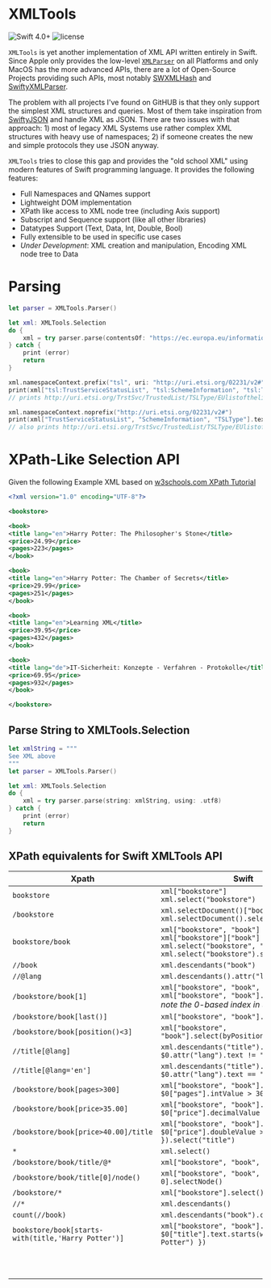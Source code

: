 # XMLTools

![Swift 4.0+](https://img.shields.io/badge/Swift-4.0+-orange.svg)
![license](https://img.shields.io/github/license/mashape/apistatus.svg)

```XMLTools``` is yet another implementation of XML API written entirely in Swift. Since Apple only provides the low-level [```XMLParser```](https://developer.apple.com/documentation/foundation/xmlparser)
on all Platforms and only MacOS has the more advanced APIs, there are a lot of Open-Source Projects providing such APIs, most notably [SWXMLHash](https://github.com/drmohundro/SWXMLHash) and [SwiftyXMLParser](https://github.com/yahoojapan/SwiftyXMLParser).

The problem with all projects I've found on GitHUB is that they only support the simplest XML structures and queries. Most of them take inspiration from [SwiftyJSON](https://github.com/SwiftyJSON/SwiftyJSON) and handle XML as JSON. There are two issues with that approach: 1) most of legacy XML Systems use rather complex XML structures with heavy use of namespaces; 2) if someone creates the new and simple protocols they use JSON anyway.

```XMLTools``` tries to close this gap and provides the "old school XML" using modern features of Swift programming language. It provides the following features:

* Full Namespaces and QNames support
* Lightweight DOM implementation
* XPath like access to XML node tree (including Axis support)
* Subscript and Sequence support (like all other libraries)
* Datatypes Support (Text, Data, Int, Double, Bool)
* Fully extensible to be used in specific use cases
* _Under Development_: XML creation and manipulation, Encoding XML node tree to Data

# Parsing
```swift
let parser = XMLTools.Parser()

let xml: XMLTools.Selection
do {
    xml = try parser.parse(contentsOf: "https://ec.europa.eu/information_society/policy/esignature/trusted-list/tl-mp.xml")
} catch {
    print (error)
    return
}

xml.namespaceContext.prefix("tsl", uri: "http://uri.etsi.org/02231/v2#")
print(xml["tsl:TrustServiceStatusList", "tsl:SchemeInformation", "tsl:TSLType"].text)
// prints http://uri.etsi.org/TrstSvc/TrustedList/TSLType/EUlistofthelists

xml.namespaceContext.noprefix("http://uri.etsi.org/02231/v2#")
print(xml["TrustServiceStatusList", "SchemeInformation", "TSLType"].text)
// also prints http://uri.etsi.org/TrstSvc/TrustedList/TSLType/EUlistofthelists

```

# XPath-Like Selection API

Given the following Example XML based on [w3schools.com XPath Tutorial](https://www.w3schools.com/xml/xpath_syntax.asp)
```xml
<?xml version="1.0" encoding="UTF-8"?>

<bookstore>

<book>
<title lang="en">Harry Potter: The Philosopher's Stone</title>
<price>24.99</price>
<pages>223</pages>
</book>

<book>
<title lang="en">Harry Potter: The Chamber of Secrets</title>
<price>29.99</price>
<pages>251</pages>
</book>

<book>
<title lang="en">Learning XML</title>
<price>39.95</price>
<pages>432</pages>
</book>

<book>
<title lang="de">IT-Sicherheit: Konzepte - Verfahren - Protokolle</title>
<price>69.95</price>
<pages>932</pages>
</book>

</bookstore>
```

## Parse String to XMLTools.Selection
```swift
let xmlString = """
See XML above
"""
let parser = XMLTools.Parser()

let xml: XMLTools.Selection
do {
    xml = try parser.parse(string: xmlString, using: .utf8)
} catch {
    print (error)
    return
}
```

## XPath equivalents for Swift XMLTools API


| Xpath | Swift |
|-------|-------|
| ```bookstore``` | ```xml["bookstore"]```<br/>```xml.select("bookstore")```|
| ```/bookstore``` | ```xml.selectDocument()["bookstore"]```<br/>```xml.selectDocument().select("bookstore")```|
| ```bookstore/book``` |```xml["bookstore", "book"]```<br/>```xml["bookstore"]["book"]```<br/>```xml.select("bookstore", "book")```<br/>```xml.select("bookstore").select("book")```|
| ```//book``` | ```xml.descendants("book")```|
| ```//@lang``` | ```xml.descendants().attr("lang")``` |
| ```/bookstore/book[1]``` |```xml["bookstore", "book", 0]```<br/>```xml["bookstore", "book"].item(0)```<br/>*note the 0-based index in Swift* |
| ```/bookstore/book[last()]``` | ```xml["bookstore", "book"].last()```|
| ```/bookstore/book[position()<3]```| ```xml["bookstore", "book"].select(byPosition: { $0 < 2 })```|
| ```//title[@lang]```| ```xml.descendants("title").select({ $0.attr("lang").text != "" })```|
| ```//title[@lang='en']```| ```xml.descendants("title").select({ $0.attr("lang").text == "en" })```|
| ```/bookstore/book[pages>300]```| ```xml["bookstore", "book"].select({ $0["pages"].intValue > 300 })```|
| ```/bookstore/book[price>35.00]```| ```xml["bookstore", "book"].select({ $0["price"].decimalValue > 35 })```|
| ```/bookstore/book[price>40.00]/title```| ```xml["bookstore", "book"].select({ $0["price"].doubleValue > 40 }).select("title")```|
| ```*```| ```xml.select()```|
| ```/bookstore/book/title/@*```| ```xml["bookstore", "book", "title"].attr()```|
| ```/bookstore/book/title[0]/node()```| ```xml["bookstore", "book", "title", 0].selectNode()```|
| ```/bookstore/*```| ```xml["bookstore"].select()```|
| ```//*```| ```xml.descendants()```|
| ```count(//book)```| ```xml.descendants("book").count```|
| ```bookstore/book[starts-with(title,'Harry Potter')]```| ```xml["bookstore", "book"].select({ $0["title"].text.starts(with: "Harry Potter") })```|
| ``` ```| ``` ```|
| ``` ```| ``` ```<br/>``` ```|
